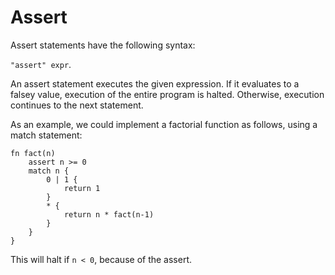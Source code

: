 # Assert

Assert statements have the following syntax:

`"assert" expr`.

An assert statement executes the given expression. If it evaluates to a falsey value, execution of the entire program is halted. Otherwise, execution continues to the next statement.

As an example, we could implement a factorial function as follows, using a match statement:

```
fn fact(n)
    assert n >= 0
    match n {
        0 | 1 {
            return 1
        }
        * {
            return n * fact(n-1)
        }
    }
}
```

This will halt if `n < 0`, because of the assert.
